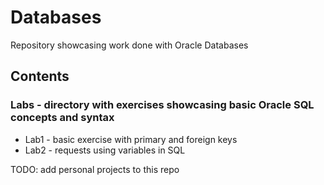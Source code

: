 # Databases
Repository showcasing work done with Oracle Databases
## Contents
### Labs - directory with exercises showcasing basic Oracle SQL concepts and syntax
  * Lab1 - basic exercise with primary and foreign keys
  * Lab2 - requests using variables in SQL

TODO: add personal projects to this repo
